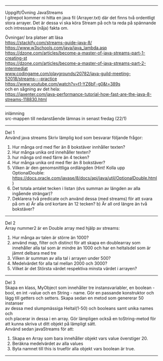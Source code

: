 -------------------------------------------------

Uppgift/Övning JavaStreams\
I gitrepot kommer ni hitta en java fil (Arrayer.txt) där det finns två ordentligt\
stora arrayer. Det är dessa vi ska köra Stream på och ta reda på spännande\
och intressanta (nåja) fakta om.

Övningar/ bra platser att läsa\
https://stackify.com/streams-guide-java-8/ \
https://www.w3schools.com/java/java_lambda.asp \
https://dzone.com/articles/become-a-master-of-java-streams-part-1-creating-st \
https://dzone.com/articles/become-a-master-of-java-streams-part-2-intermediat \
www.codingame.com/playgrounds/20782/java-guild-meeting-52018/streams---practice \
https://www.youtube.com/watch?v=t1-YZ6bF-g0&t=389s \
och en sågning av det hela: \
https://jaxenter.com/java-performance-tutorial-how-fast-are-the-java-8-streams-118830.html

-------------------------------------------------

inlämning\
src-mappen till nedanstående lämnas in senast fredag (22/1)

-------------------------------------------------

Del 1\
Använd java streams Skriv lämplig kod som besvarar följande frågor:
1. Hur många ord med fler än 8 bokstäver innhåller texten?
2. Hur många unika ord innehåller texten?
3. hur många ord med färre än 4 tecken?
4. Hur många unika ord med fler än 8 bokstäver?
5. Vilken är den genomsnittliga ordlängden (Hint! Kolla upp OptionalDouble: https://docs.oracle.com/javase/8/docs/api/java/util/OptionalDouble.html)
6. Det totala antalet tecken i listan (dvs summan av längden av alla ingående strängar)?
7. Deklarera två predicate och använd dessa (med streams) för att svara
på om a) Är alla ord kortare än 12 tecken? b) Är all ord längre än två
bokstäver?

-------------------------------------------------

Del 2\
Array nummer2 är en Double array med hjälp av streams:
1. Hur många av talen är större än 1000?
2. använd map, filter och distinct för att skapa en doublearray som innehåller alla tal som är mindre än 1000 och har en heltalsdel som är
jämnt delbara med tre
3. Vilken är summan av alla tal i arrayen under 500?
4. Medelvärdet för alla tal mellan 2000 och 3000?
5. Vilket är det Största värdet respektiva minsta värdet i arrayen?

-------------------------------------------------

Del 3\
Skapa en klass, MyObject som innehåller tre instansvariabler, en boolean -\
bool, en int -value och en String - name. Gör en passande konstruktor och\
lägg till getters och setters. Skapa sedan en metod som genererar 50 instanser\
av dessa med slumpmässiga Heltal(1-50) och booleans samt unika names och\
och placerar in dessa i en array. Gör lämpligen också en toString-metod för\
att kunna skriva ut ditt objekt på lämpligt sätt.\
Använd sedan javaStreams för att:
1. Skapa en Array som bara innehåller objekt vars value överstiger 20.
2. Beräkna medelvärdet av alla values
3. Byta namnet till this is trueför alla objekt vars boolean är true.

-------------------------------------------------

